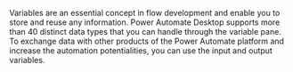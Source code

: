 Variables are an essential concept in flow development and enable you to store and reuse any information. Power Automate Desktop supports more than 40 distinct data types that you can handle through the variable pane. To exchange data with other products of the Power Automate platform and increase the automation potentialities, you can use the input and output variables.
